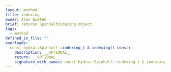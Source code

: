 ```yaml
---
layout: method
title: indexing
owner: Alex Wietek
brief: returns SpinhalfIndexing object
tags:
  - method
defined_in_file: ""
overloads:
  const hydra::Spinhalf::indexing_t & indexing() const:
    description: __OPTIONAL__
    return: __OPTIONAL__
    signature_with_names: const hydra::Spinhalf::indexing_t & indexing() const
---
```

